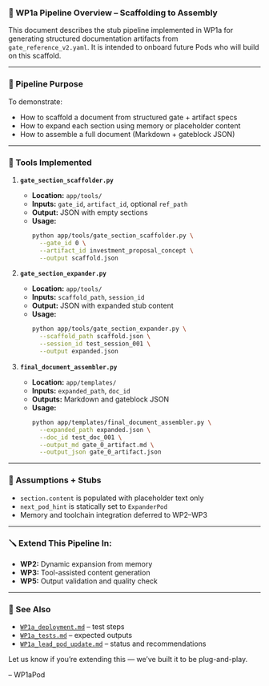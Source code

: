 ### 🧵 WP1a Pipeline Overview – Scaffolding to Assembly

This document describes the stub pipeline implemented in WP1a for generating structured documentation artifacts from `gate_reference_v2.yaml`. It is intended to onboard future Pods who will build on this scaffold.

---

### 🧱 Pipeline Purpose
To demonstrate:
- How to scaffold a document from structured gate + artifact specs
- How to expand each section using memory or placeholder content
- How to assemble a full document (Markdown + gateblock JSON)

---

### 🧩 Tools Implemented

1. **`gate_section_scaffolder.py`**  
   - **Location:** `app/tools/`
   - **Inputs:** `gate_id`, `artifact_id`, optional `ref_path`
   - **Output:** JSON with empty sections
   - **Usage:**
     ```bash
     python app/tools/gate_section_scaffolder.py \
       --gate_id 0 \
       --artifact_id investment_proposal_concept \
       --output scaffold.json
     ```

2. **`gate_section_expander.py`**  
   - **Location:** `app/tools/`
   - **Inputs:** `scaffold_path`, `session_id`
   - **Output:** JSON with expanded stub content
   - **Usage:**
     ```bash
     python app/tools/gate_section_expander.py \
       --scaffold_path scaffold.json \
       --session_id test_session_001 \
       --output expanded.json
     ```

3. **`final_document_assembler.py`**  
   - **Location:** `app/templates/`
   - **Inputs:** `expanded_path`, `doc_id`
   - **Outputs:** Markdown and gateblock JSON
   - **Usage:**
     ```bash
     python app/templates/final_document_assembler.py \
       --expanded_path expanded.json \
       --doc_id test_doc_001 \
       --output_md gate_0_artifact.md \
       --output_json gate_0_artifact.json
     ```

---

### 🧠 Assumptions + Stubs
- `section.content` is populated with placeholder text only
- `next_pod_hint` is statically set to `ExpanderPod`
- Memory and toolchain integration deferred to WP2–WP3

---

### 🪛 Extend This Pipeline In:
- **WP2:** Dynamic expansion from memory
- **WP3:** Tool-assisted content generation
- **WP5:** Output validation and quality check

---

### 🔗 See Also
- [`WP1a_deployment.md`](./WP1a_deployment.md) – test steps
- [`WP1a_tests.md`](./WP1a_tests.md) – expected outputs
- [`WP1a_lead_pod_update.md`](./WP1a_lead_pod_update.md) – status and recommendations

Let us know if you’re extending this — we’ve built it to be plug-and-play.

– WP1aPod
